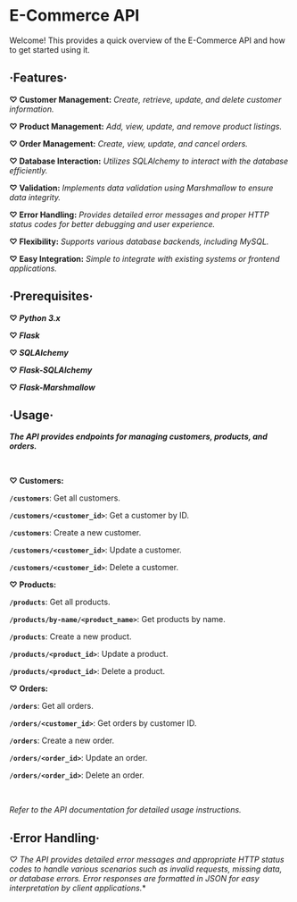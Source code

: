 # **E-Commerce API**

Welcome! This provides a quick overview of the E-Commerce API and how to get started using it.

## ·Features· 


**♡ Customer Management:** *Create, retrieve, update, and delete customer information.*

**♡ Product Management:** *Add, view, update, and remove product listings.*

**♡ Order Management:** *Create, view, update, and cancel orders.*

**♡ Database Interaction:** *Utilizes SQLAlchemy to interact with the database efficiently.*

**♡ Validation:** *Implements data validation using Marshmallow to ensure data integrity.*

**♡ Error Handling:** *Provides detailed error messages and proper HTTP status codes for better debugging and user experience.*

**♡ Flexibility:** *Supports various database backends, including MySQL.*

**♡ Easy Integration:** *Simple to integrate with existing systems or frontend applications.*
<br />


## ·Prerequisites·
**♡ *Python 3.x***

**♡ *Flask***

**♡ *SQLAlchemy***

**♡ *Flask-SQLAlchemy***

**♡ *Flask-Marshmallow***


## ·Usage·
***The API provides endpoints for managing customers, products, and orders.***

<br />

**♡ Customers:**

**`/customers`**: Get all customers.

**`/customers/<customer_id>`**: Get a customer by ID.

**`/customers`**: Create a new customer.

**`/customers/<customer_id>`**: Update a customer.

**`/customers/<customer_id>`**: Delete a customer.

**♡ Products:** 

**`/products`**: Get all products.

**`/products/by-name/<product_name>`**: Get products by name.

**`/products`**: Create a new product.

**`/products/<product_id>`**: Update a product.

**`/products/<product_id>`**: Delete a product.

**♡ Orders:** 

**`/orders`**: Get all orders.

**`/orders/<customer_id>`**: Get orders by customer ID.

**`/orders`**: Create a new order.

**`/orders/<order_id>`**: Update an order.

**`/orders/<order_id>`**: Delete an order.

<br />

*Refer to the API documentation for detailed usage instructions.*


## ·Error Handling·

**♡* The API provides detailed error messages and appropriate HTTP status codes to handle various scenarios such as invalid requests, missing data, or database errors. Error responses are formatted in JSON for easy interpretation by client applications.**

